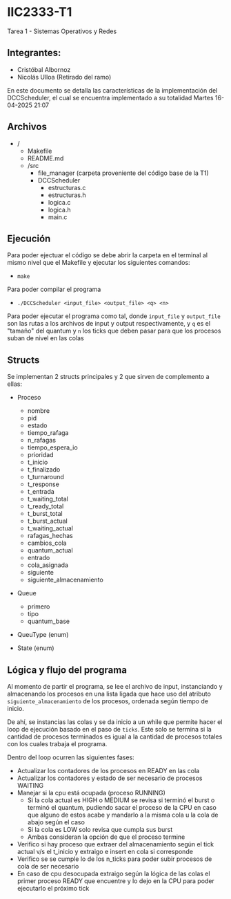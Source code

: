 # IIC2333-T1
Tarea 1 - Sistemas Operativos y Redes

## Integrantes:
- Cristóbal Albornoz
- Nicolás Ulloa (Retirado del ramo)

En este documento se detalla las características de la implementación del DCCScheduler, el cual se encuentra implementado a su totalidad Martes 16-04-2025 21:07

## Archivos
- /
    - Makefile
    - README.md
    - /src
        - file_manager (carpeta proveniente del código base de la T1)
        - DCCScheduler
            - estructuras.c
            - estructuras.h
            - logica.c
            - logica.h
            - main.c

## Ejecución
Para poder ejectuar el código se debe abrir la carpeta en el terminal al mismo nivel que el Makefile y ejecutar los siguientes comandos:
- `make`

Para poder compilar el programa
- `./DCCScheduler <input_file> <output_file> <q> <n>`

Para poder ejecutar el programa como tal, donde `input_file` y `output_file` son las rutas a los archivos de input y output respectivamente, y `q` es el "tamaño" del quantum y `n` los ticks que deben pasar para que los procesos suban de nivel en las colas

## Structs
Se implementan 2 structs principales y 2 que sirven de complemento a ellas:
- Proceso
    - nombre
    - pid
    - estado
    - tiempo_rafaga
    - n_rafagas
    - tiempo_espera_io
    - prioridad
    - t_inicio
    - t_finalizado
    - t_turnaround
    - t_response
    - t_entrada
    - t_waiting_total
    - t_ready_total
    - t_burst_total
    - t_burst_actual
    - t_waiting_actual
    - rafagas_hechas
    - cambios_cola
    - quantum_actual
    - entrado
    - cola_asignada
    - siguiente
    - siguiente_almacenamiento

- Queue
    - primero
    - tipo
    - quantum_base

- QueuType (enum)

- State (enum)

## Lógica y flujo del programa
Al momento de partir el programa, se lee el archivo de input, instanciando y almacenando los procesos en una lista ligada que hace uso del atributo `siguiente_almacenamiento` de los procesos, ordenada según tiempo de inicio.

De ahí, se instancias las colas y se da inicio a un while que permite hacer el loop de ejecución basado en el paso de `ticks`. Este solo se termina si la cantidad de procesos terminados es igual a la cantidad de procesos totales con los cuales trabaja el programa.

Dentro del loop ocurren las siguientes fases:
- Actualizar los contadores de los procesos en READY en las cola
- Actualizar los contadores y estado de ser necesario de procesos WAITING
- Manejar si la cpu está ocupada (proceso RUNNING)
    - Si la cola actual es HIGH o MEDIUM se revisa si terminó el burst o terminó el quantum, pudiendo sacar el proceso de la CPU en caso que alguno de estos acabe y mandarlo a la misma cola u la cola de abajo según el caso
    - Si la cola es LOW solo revisa que cumpla sus burst
    - Ambas consideran la opción de que el proceso termine
- Verifico si hay proceso que extraer del almacenamiento según el tick actual v/s el t_inicio y extraigo e insert en cola si corresponde
- Verifico se se cumple lo de los n_ticks para poder subir procesos de cola de ser necesario
- En caso de cpu desocupada extraigo según la lógica de las colas el primer proceso READY que encuentre y lo dejo en la CPU para poder ejecutarlo el próximo tick
